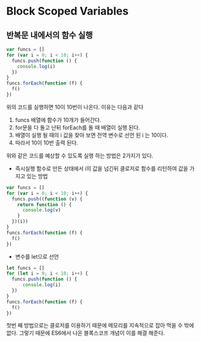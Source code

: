 # Block Scoped Variables

## 반복문 내에서의 함수 실행

```js
var funcs = []
for (var i = 0; i < 10; i++) {
  funcs.push(function () {
    console.log(i)
  })
}
funcs.forEach(function (f) {
  f()
})
```
위의 코드를 실행하면 10이 10번이 나온다.
이유는 다음과 같다
1. funcs 배열에 함수가 10개가 들어간다.
2. for문을 다 돌고 난뒤 forEach를 돌 때 배열이 실행 된다.
3. 배열이 실행 될 때의 i 값을 찾아 보면 전역 변수로 선언 된 i 는 10이다.
4. 따라서 10이 10번 출력 된다.

위와 같은 코드를 예상할 수 있도록 실행 하는 방법은 2가지가 있다.
- 즉시실행 함수로 만든 상태에서 i의 값을 넘긴뒤 클로저로 함수를 리턴하여 값을 가지고 있는 방법
```js
var funcs = []
for (var i = 0; i < 10; i++) {
  funcs.push((function (v) {
    return function () {
      console.log(v)
    }
  })(i))
}
funcs.forEach(function (f) {
  f()
})
```

- 변수를 let으로 선언
```js
let funcs = []
for (let i = 0; i < 10; i++) {
  funcs.push(function () {
	  console.log(i)
  })
}
funcs.forEach(function (f) {
  f()
})
```

첫번 째 방법으로는 클로저를 이용하기 때문에 메모리를 지속적으로 잡아 먹을 수 밖에 없다.
그렇기 때문에 ES6에서 나온 블록스코프 개념이 이를 해결 해준다.